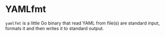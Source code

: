 # YAMLfmt

`yamlfmt` is a little Go binary that read YAML from file(s) are standard input, formats it and then 
writes it to standard output.
